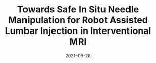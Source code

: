 ---
title: "Towards Safe In Situ Needle Manipulation for Robot Assisted Lumbar Injection in Interventional MRI"
collection: talks
type: "Conference Presentation"
permalink: /talks/2021-09-28-talk
venue: "The 2021 IEEE/RSJ International Conference on Intelligent Robots and Systems "
date: 2021-09-28
location: "Prague, Czech Republic"
---